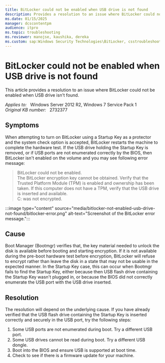 ```yaml
---
title: BitLocker could not be enabled when USB drive is not found
description: Provides a resolution to an issue where BitLocker could not be enabled when USB drive is not found
ms.date: 01/15/2025
manager: dcscontentpm
audience: itpro
ms.topic: troubleshooting
ms.reviewer: manojse, kaushika, dereka
ms.custom: sap:Windows Security Technologies\BitLocker, csstroubleshoot
---
```

# BitLocker could not be enabled when USB drive is not found

This article provides a resolution to an issue where BitLocker could not be enabled when USB drive isn't found.

_Applies to:_ &nbsp; Windows Server 2012 R2, Windows 7 Service Pack 1  
_Original KB number:_ &nbsp; 2732377

## Symptoms

When attempting to turn on BitLocker using a Startup Key as a protector and the system check option is accepted, BitLocker restarts the machine to complete the hardware test. If the USB drive holding the Startup Key is removed, or if USB ports are not enumerated correctly by the BIOS, then BitLocker isn't enabled on the volume and you may see following error message:
>BitLocker could not be enabled.<br/>
The BitLocker encryption key cannot be obtained. Verify that the Trusted Platform Module (TPM) is enabled and ownership has been taken. If this computer does not have a TPM, verify that the USB drive is inserted and available.<br/>
C: was not encrypted.

:::image type="content" source="media/bitlocker-not-enabled-usb-drive-not-found/bitlocker-error.png" alt-text="Screenshot of the BitLocker error message.":::

## Cause

Boot Manager (Bootmgr) verifies that, the key material needed to unlock the disk is available before booting and starting encryption. If it is not available during the pre-boot hardware test before encryption, BitLocker will refuse to encrypt rather than leave the disk in a state that may not be usable in the expected manner. In the Startup Key case, this can occur when Bootmgr fails to find the Startup Key, either because then USB flash drive containing the Startup Key wasn't plugged in, or because the BIOS did not correctly enumerate the USB port with the USB drive inserted.

## Resolution

The resolution will depend on the underlying cause. If you have already verified that the USB flash drive containing the Startup Key is inserted correctly and securely in the USB port, try the following steps:

1. Some USB ports are not enumerated during boot. Try a different USB port.
2. Some USB drives cannot be read during boot. Try a different USB dongle.
3. Boot into the BIOS and ensure USB is supported at boot time.
4. Check to see if there is a firmware update for your machine.
